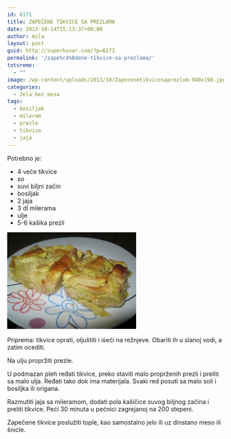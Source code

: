```yaml
---
id: 6171
title: ZAPEČENE TIKVICE SA PREZLAMA
date: 2013-10-14T15:13:37+00:00
author: mila
layout: post
guid: http://superkuvar.com/?p=6171
permalink: '/zape%c4%8dene-tikvice-sa-prezlama/'
totvreme:
  - ""
image: /wp-content/uploads/2013/10/Zapecenetikvicesaprezlom-940x198.jpg
categories:
  - Jela bez mesa
tags:
  - bosiljak
  - mileram
  - prezle
  - tikvice
  - jaja
---
```

Potrebno je:

  * 4 veće tikvice
  * so
  * suvi biljni začin
  * bosiljak
  * 2 jaja
  * 3 dl milerama
  * ulje
  * 5-6 kašika prezli

[<img class="alignnone size-medium wp-image-6173" src="/wp-content/uploads/2013/10/Zapecenetikvicesaprezlom-300x225.jpg" alt="Zapecenetikvicesaprezlom" width="300" height="225" />](/wp-content/uploads/2013/10/Zapecenetikvicesaprezlom.jpg)

Priprema: tikvice oprati, oljuštiti i iseći na režnjeve. Obariti ih u slanoj vodi, a zatim ocediti.

Na ulju propržiti prezle.

U podmazan pleh ređati tikvice, preko staviti malo proprženih prezli i preliti sa malo ulja. Ređati tako dok ima materijala. Svaki red posuti sa malo soli i bosiljka ili origana.

Razmutiti jaja sa mileramom, dodati pola kašičice suvog biljnog začina i preliti tikvice. Peći 30 minuta u pećnici zagrejanoj na 200 stepeni.

Zapečene tikvice poslužiti tople, kao samostalno jelo ili uz dinstano meso ili šnicle.